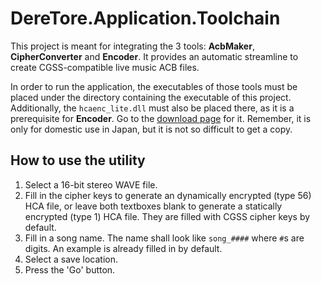 ﻿# DereTore.Application.Toolchain

This project is meant for integrating the 3 tools: **AcbMaker**, **CipherConverter** and **Encoder**.
It provides an automatic streamline to create CGSS-compatible live music ACB files.

In order to run the application, the executables of those tools must be placed under the directory
containing the executable of this project. Additionally, the `hcaenc_lite.dll` must also be placed
there, as it is a prerequisite for **Encoder**. Go to the [download page](http://adx2le.com/download/index.html)
for it. Remember, it is only for domestic use in Japan, but it is not so difficult to get a copy.

## How to use the utility

1. Select a 16-bit stereo WAVE file.
2. Fill in the cipher keys to generate an dynamically encrypted (type 56) HCA file, or leave both textboxes
blank to generate a statically encrypted (type 1) HCA file. They are filled with CGSS cipher keys by default.
3. Fill in a song name. The name shall look like `song_####` where `#`s are digits. An example is already
filled in by default.
4. Select a save location.
5. Press the 'Go' button.
